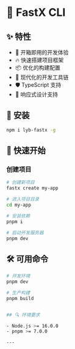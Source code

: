 # 🚀 FastX CLI


## ✨ 特性

- 🎯 开箱即用的开发体验
- 🔥 快速搭建项目框架
- 📦 优化的构建配置
- 🎨 现代化的开发工具链
- 🛡 TypeScript 支持
- 📱 响应式设计支持

## 🔧 安装

```bash
npm i lyb-fastx -g
```

## 🚀 快速开始

### 创建项目

```bash
# 创建新项目
fastx create my-app

# 进入项目目录
cd my-app

# 安装依赖
pnpm i

# 启动开发服务器
pnpm dev
```

## 🛠️ 可用命令

```bash
# 开发环境
pnpm dev

# 生产构建
pnpm build


## 🔍 环境要求

- Node.js >= 16.0.0
- pnpm >= 7.0.0

---
